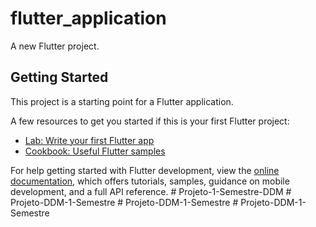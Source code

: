# flutter_application

A new Flutter project.

## Getting Started

This project is a starting point for a Flutter application.

A few resources to get you started if this is your first Flutter project:

- [Lab: Write your first Flutter app](https://docs.flutter.dev/get-started/codelab)
- [Cookbook: Useful Flutter samples](https://docs.flutter.dev/cookbook)

For help getting started with Flutter development, view the
[online documentation](https://docs.flutter.dev/), which offers tutorials,
samples, guidance on mobile development, and a full API reference.
#   P r o j e t o - 1 - S e m e s t r e - D D M  
 #   P r o j e t o - D D M - 1 - S e m e s t r e  
 #   P r o j e t o - D D M - 1 - S e m e s t r e  
 #   P r o j e t o - D D M - 1 - S e m e s t r e  
 